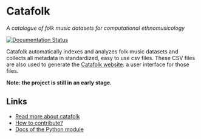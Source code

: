 Catafolk
========

*A catalogue of folk music datasets for computational ethnomusicology*

[![Documentation Status](https://readthedocs.org/projects/catafolk/badge/?version=latest)](https://catafolk.readthedocs.io/en/latest/?badge=latest)

Catafolk automatically indexes and analyzes folk music datasets and collects all metadata in standardized, easy to use csv files.
These CSV files are also used to generate the [Catafolk website](https://bacor.github.io/catafolk): a user interface for those files. 

**Note: the project is still in an early stage.**

Links
-----

- [Read more about catafolk](https://bacor.github.io/catafolk)
- [How to contribute?](https://bacor.github.io/contributing)
- [Docs of the Python module](https://catafolk.readthedocs.io)